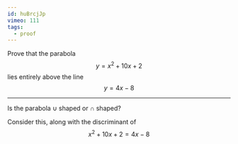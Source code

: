 ```yaml
---
id: huBrcjJp
vimeo: 111
tags:
  - proof
---
```


Prove that the parabola
$$
y = x^2 + 10x + 2
$$
lies entirely above the line
$$
y = 4x - 8
$$

---

Is the parabola $\cup$ shaped or $\cap$ shaped?

Consider this, along with the discriminant of
$$
x^2 + 10x + 2 = 4x - 8
$$
